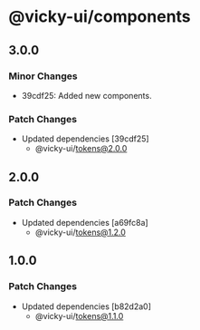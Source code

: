 # @vicky-ui/components

## 3.0.0

### Minor Changes

- 39cdf25: Added new components.

### Patch Changes

- Updated dependencies [39cdf25]
    - @vicky-ui/tokens@2.0.0

## 2.0.0

### Patch Changes

- Updated dependencies [a69fc8a]
    - @vicky-ui/tokens@1.2.0

## 1.0.0

### Patch Changes

- Updated dependencies [b82d2a0]
    - @vicky-ui/tokens@1.1.0
